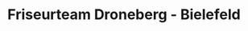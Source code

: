 ---
title: "Friseurteam Droneberg - Bielefeld"
url: /bielefeld/friseurteam-droneberg-bielefeld/
shop: Friseur
---